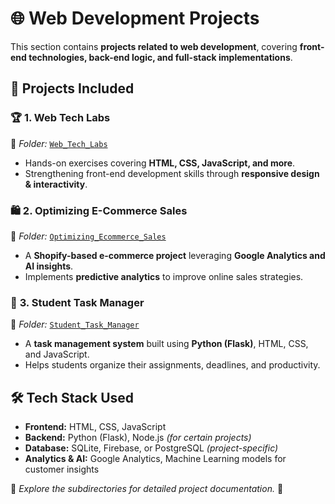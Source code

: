 # 🌐 Web Development Projects  

This section contains **projects related to web development**, covering **front-end technologies, back-end logic, and full-stack implementations**.

## 📌 Projects Included  

### 🏆 **1. Web Tech Labs**  
📂 *Folder:* [`Web_Tech_Labs`](./Web_Tech_Labs)  
- Hands-on exercises covering **HTML, CSS, JavaScript, and more**.  
- Strengthening front-end development skills through **responsive design & interactivity**.

### 🛍 **2. Optimizing E-Commerce Sales**  
📂 *Folder:* [`Optimizing_Ecommerce_Sales`](./Optimizing_Ecommerce_Sales)  
- A **Shopify-based e-commerce project** leveraging **Google Analytics and AI insights**.  
- Implements **predictive analytics** to improve online sales strategies.

### 🎯 **3. Student Task Manager**  
📂 *Folder:* [`Student_Task_Manager`](./Student_Task_Manager)  
- A **task management system** built using **Python (Flask)**, HTML, CSS, and JavaScript.  
- Helps students organize their assignments, deadlines, and productivity.  

## 🛠 Tech Stack Used  
- **Frontend:** HTML, CSS, JavaScript  
- **Backend:** Python (Flask), Node.js *(for certain projects)*  
- **Database:** SQLite, Firebase, or PostgreSQL *(project-specific)*  
- **Analytics & AI:** Google Analytics, Machine Learning models for customer insights  

🔎 *Explore the subdirectories for detailed project documentation.* 🚀
